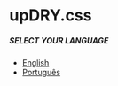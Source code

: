 upDRY.css
=========

##### SELECT YOUR LANGUAGE

- [English](EN/README.md)
- [Português](PT/README.md)

